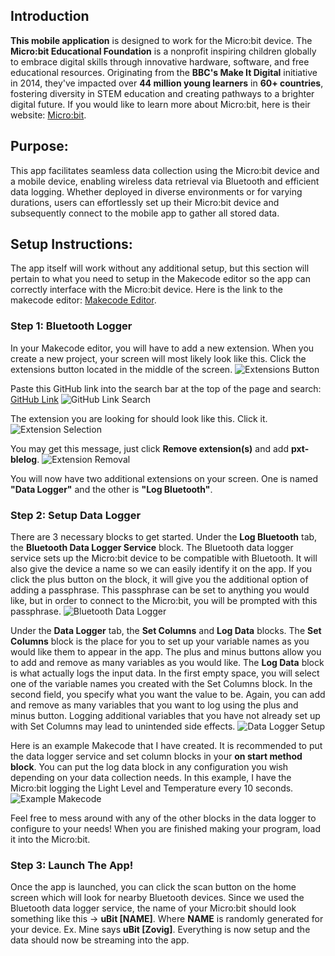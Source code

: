 ## **Introduction**
**This mobile application** is designed to work for the Micro:bit device. The **Micro:bit Educational Foundation** is a nonprofit inspiring children globally to embrace digital skills through innovative hardware, software, and free educational resources. Originating from the **BBC's Make It Digital** initiative in 2014, they've impacted over **44 million young learners** in **60+ countries**, fostering diversity in STEM education and creating pathways to a brighter digital future. If you would like to learn more about Micro:bit, here is their website: [Micro:bit](https://microbit.org).

## **Purpose**:
This app facilitates seamless data collection using the Micro:bit device and a mobile device, enabling wireless data retrieval via Bluetooth and efficient data logging. Whether deployed in diverse environments or for varying durations, users can effortlessly set up their Micro:bit device and subsequently connect to the mobile app to gather all stored data.

## **Setup Instructions**:
The app itself will work without any additional setup, but this section will pertain to what you need to setup in the Makecode editor so the app can correctly interface with the Micro:bit device. Here is the link to the makecode editor: [Makecode Editor](https://makecode.microbit.org/#).

### **Step 1: Bluetooth Logger**
In your Makecode editor, you will have to add a new extension. 
When you create a new project, your screen will most likely look like this. Click the extensions button located in the middle of the screen. 
![Extensions Button](https://github.com/masongaller/IndependentStudy/assets/89870162/d538c34e-a725-44c3-a62a-275d9f2d205c)

Paste this GitHub link into the search bar at the top of the page and search: [GitHub Link](https://github.com/bsiever/pxt-blelog)
![GitHub Link Search](https://github.com/masongaller/IndependentStudy/assets/89870162/591752bf-1c22-4c1e-a980-5fb4e07abe5f)

The extension you are looking for should look like this. Click it.
![Extension Selection](https://github.com/masongaller/IndependentStudy/assets/89870162/88852758-a9b4-4fc9-b986-6eba481baa4f)

You may get this message, just click **Remove extension(s)** and add **pxt-blelog**.
![Extension Removal](https://github.com/masongaller/IndependentStudy/assets/89870162/e5c179db-bbfd-4465-9180-c9489196f27c)

You will now have two additional extensions on your screen. One is named **"Data Logger"** and the other is **"Log Bluetooth"**.

### **Step 2: Setup Data Logger**
There are 3 necessary blocks to get started.
Under the **Log Bluetooth** tab, the **Bluetooth Data Logger Service** block. The Bluetooth data logger service sets up the Micro:bit device to be compatible with Bluetooth. It will also give the device a name so we can easily identify it on the app. If you click the plus button on the block, it will give you the additional option of adding a passphrase. This passphrase can be set to anything you would like, but in order to connect to the Micro:bit, you will be prompted with this passphrase.
![Bluetooth Data Logger](https://github.com/masongaller/IndependentStudy/assets/89870162/7ac778c8-3d7b-4a4c-80cd-0e319111b1a2)

Under the **Data Logger** tab, the **Set Columns** and **Log Data** blocks. 
The **Set Columns** block is the place for you to set up your variable names as you would like them to appear in the app. The plus and minus buttons allow you to add and remove as many variables as you would like. 
The **Log Data** block is what actually logs the input data. In the first empty space, you will select one of the variable names you created with the Set Columns block. In the second field, you specify what you want the value to be. Again, you can add and remove as many variables that you want to log using the plus and minus button. Logging additional variables that you have not already set up with Set Columns may lead to unintended side effects.
![Data Logger Setup](https://github.com/masongaller/IndependentStudy/assets/89870162/a68df163-5af1-4d29-81e5-16f4aa2f7c18)

Here is an example Makecode that I have created. It is recommended to put the data logger service and set column blocks in your **on start method block**. You can put the log data block in any configuration you wish depending on your data collection needs. In this example, I have the Micro:bit logging the Light Level and Temperature every 10 seconds.
![Example Makecode](https://github.com/masongaller/IndependentStudy/assets/89870162/e9af77dd-fe5e-483a-9e4c-3636c87143ed)

Feel free to mess around with any of the other blocks in the data logger to configure to your needs! When you are finished making your program, load it into the Micro:bit.

### **Step 3: Launch The App!**
Once the app is launched, you can click the scan button on the home screen which will look for nearby Bluetooth devices. Since we used the Bluetooth data logger service, the name of your Micro:bit should look something like this -> **uBit [NAME]**. Where **NAME** is randomly generated for your device. Ex. Mine says **uBit [Zovig]**. Everything is now setup and the data should now be streaming into the app.
